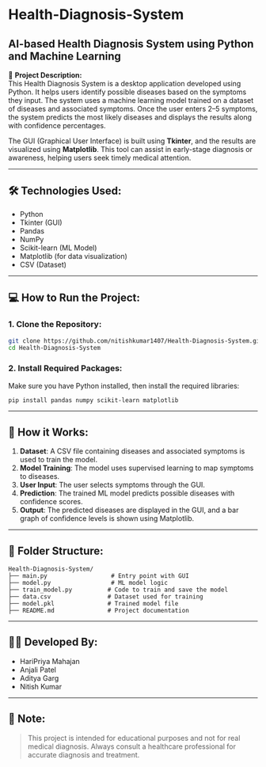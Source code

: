 # Health-Diagnosis-System  
## AI-based Health Diagnosis System using Python and Machine Learning

📌 **Project Description:**  
This Health Diagnosis System is a desktop application developed using Python. It helps users identify possible diseases based on the symptoms they input. The system uses a machine learning model trained on a dataset of diseases and associated symptoms. Once the user enters 2–5 symptoms, the system predicts the most likely diseases and displays the results along with confidence percentages.

The GUI (Graphical User Interface) is built using **Tkinter**, and the results are visualized using **Matplotlib**. This tool can assist in early-stage diagnosis or awareness, helping users seek timely medical attention.

---

## 🛠️ Technologies Used:
- Python  
- Tkinter (GUI)  
- Pandas  
- NumPy  
- Scikit-learn (ML Model)  
- Matplotlib (for data visualization)  
- CSV (Dataset)

---

## 💻 How to Run the Project:

### 1. Clone the Repository:
```bash
git clone https://github.com/nitishkumar1407/Health-Diagnosis-System.git
cd Health-Diagnosis-System
```

### 2. Install Required Packages:
Make sure you have Python installed, then install the required libraries:
```bash
pip install pandas numpy scikit-learn matplotlib
```


---

## 🧠 How it Works:
1. **Dataset**: A CSV file containing diseases and associated symptoms is used to train the model.  
2. **Model Training**: The model uses supervised learning to map symptoms to diseases.  
3. **User Input**: The user selects symptoms through the GUI.  
4. **Prediction**: The trained ML model predicts possible diseases with confidence scores.  
5. **Output**: The predicted diseases are displayed in the GUI, and a bar graph of confidence levels is shown using Matplotlib.

---

## 📁 Folder Structure:
```text
Health-Diagnosis-System/
├── main.py                  # Entry point with GUI
├── model.py                 # ML model logic
├── train_model.py          # Code to train and save the model
├── data.csv                # Dataset used for training
├── model.pkl               # Trained model file
├── README.md               # Project documentation
```

---

## 👨‍💻 Developed By:
- HariPriya Mahajan   
- Anjali Patel
- Aditya Garg 
- Nitish Kumar

---

## 📌 Note:
> This project is intended for educational purposes and not for real medical diagnosis. Always consult a healthcare professional for accurate diagnosis and treatment.
